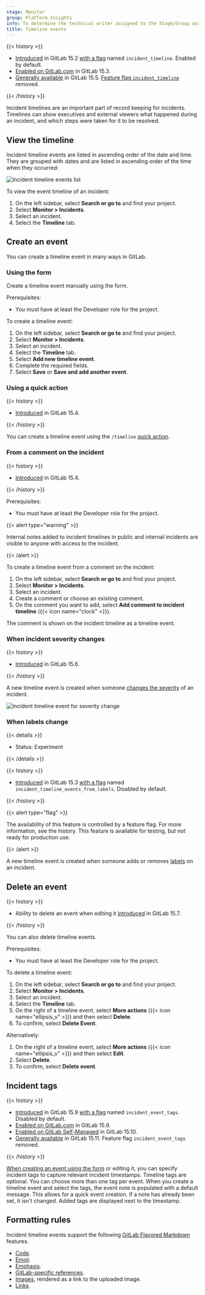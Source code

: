 ```yaml
---
stage: Monitor
group: Platform Insights
info: To determine the technical writer assigned to the Stage/Group associated with this page, see https://handbook.gitlab.com/handbook/product/ux/technical-writing/#assignments
title: Timeline events
---
```


{{< history >}}

- [Introduced](https://gitlab.com/gitlab-org/gitlab/-/issues/344059) in GitLab 15.2 [with a flag](../../administration/feature_flags.md) named `incident_timeline`. Enabled by default.
- [Enabled on GitLab.com](https://gitlab.com/gitlab-org/gitlab/-/issues/353426) in GitLab 15.3.
- [Generally available](https://gitlab.com/gitlab-org/gitlab/-/issues/353426) in GitLab 15.5. [Feature flag `incident_timeline`](https://gitlab.com/gitlab-org/gitlab/-/issues/343386) removed.

{{< /history >}}

Incident timelines are an important part of record keeping for incidents.
Timelines can show executives and external viewers what happened during an incident,
and which steps were taken for it to be resolved.

## View the timeline

Incident timeline events are listed in ascending order of the date and time.
They are grouped with dates and are listed in ascending order of the time when they occurred:

![Incident timeline events list](img/timeline_events_v15_1.png)

To view the event timeline of an incident:

1. On the left sidebar, select **Search or go to** and find your project.
1. Select **Monitor > Incidents**.
1. Select an incident.
1. Select the **Timeline** tab.

## Create an event

You can create a timeline event in many ways in GitLab.

### Using the form

Create a timeline event manually using the form.

Prerequisites:

- You must have at least the Developer role for the project.

To create a timeline event:

1. On the left sidebar, select **Search or go to** and find your project.
1. Select **Monitor > Incidents**.
1. Select an incident.
1. Select the **Timeline** tab.
1. Select **Add new timeline event**.
1. Complete the required fields.
1. Select **Save** or **Save and add another event**.

### Using a quick action

{{< history >}}

- [Introduced](https://gitlab.com/gitlab-org/gitlab/-/issues/368721) in GitLab 15.4.

{{< /history >}}

You can create a timeline event using the `/timeline` [quick action](../../user/project/quick_actions.md).

### From a comment on the incident

{{< history >}}

- [Introduced](https://gitlab.com/gitlab-org/gitlab/-/issues/344058) in GitLab 15.4.

{{< /history >}}

Prerequisites:

- You must have at least the Developer role for the project.

{{< alert type="warning" >}}

Internal notes added to incident timelines in public and internal
incidents are visible to anyone with access to the incident.

{{< /alert >}}

To create a timeline event from a comment on the incident:

1. On the left sidebar, select **Search or go to** and find your project.
1. Select **Monitor > Incidents**.
1. Select an incident.
1. Create a comment or choose an existing comment.
1. On the comment you want to add, select **Add comment to incident timeline** ({{< icon name="clock" >}}).

The comment is shown on the incident timeline as a timeline event.

### When incident severity changes

{{< history >}}

- [Introduced](https://gitlab.com/gitlab-org/gitlab/-/issues/375280) in GitLab 15.6.

{{< /history >}}

A new timeline event is created when someone [changes the severity](manage_incidents.md#change-severity)
of an incident.

![Incident timeline event for severity change](img/timeline_event_for_severity_change_v15_6.png)

### When labels change

{{< details >}}

- Status: Experiment

{{< /details >}}

{{< history >}}

- [Introduced](https://gitlab.com/gitlab-org/gitlab/-/issues/365489) in GitLab 15.3 [with a flag](../../administration/feature_flags.md) named `incident_timeline_events_from_labels`. Disabled by default.

{{< /history >}}

{{< alert type="flag" >}}

The availability of this feature is controlled by a feature flag.
For more information, see the history.
This feature is available for testing, but not ready for production use.

{{< /alert >}}

A new timeline event is created when someone adds or removes [labels](../../user/project/labels.md) on an incident.

## Delete an event

{{< history >}}

- Ability to delete an event when editing it [introduced](https://gitlab.com/gitlab-org/gitlab/-/issues/372265) in GitLab 15.7.

{{< /history >}}

You can also delete timeline events.

Prerequisites:

- You must have at least the Developer role for the project.

To delete a timeline event:

1. On the left sidebar, select **Search or go to** and find your project.
1. Select **Monitor > Incidents**.
1. Select an incident.
1. Select the **Timeline** tab.
1. On the right of a timeline event, select **More actions** ({{< icon name="ellipsis_v" >}}) and then select **Delete**.
1. To confirm, select **Delete Event**.

Alternatively:

1. On the right of a timeline event, select **More actions** ({{< icon name="ellipsis_v" >}}) and then select **Edit**.
1. Select **Delete**.
1. To confirm, select **Delete event**.

## Incident tags

{{< history >}}

- [Introduced](https://gitlab.com/groups/gitlab-org/-/epics/8741) in GitLab 15.9 [with a flag](../../administration/feature_flags.md) named `incident_event_tags`. Disabled by default.
- [Enabled on GitLab.com](https://gitlab.com/gitlab-org/gitlab/-/issues/387647) in GitLab 15.9.
- [Enabled on GitLab Self-Managed](https://gitlab.com/gitlab-org/gitlab/-/issues/387647) in GitLab 15.10.
- [Generally available](https://gitlab.com/gitlab-org/gitlab/-/issues/387647) in GitLab 15.11. Feature flag `incident_event_tags` removed.

{{< /history >}}

[When creating an event using the form](#using-the-form) or editing it,
you can specify incident tags to capture relevant incident timestamps.
Timeline tags are optional. You can choose more than one tag per event.
When you create a timeline event and select the tags, the event note
is populated with a default message.
This allows for a quick event creation. If a note has already been set, it isn't changed.
Added tags are displayed next to the timestamp.

## Formatting rules

Incident timeline events support the following [GitLab Flavored Markdown](../../user/markdown.md) features.

- [Code](../../user/markdown.md#code-spans-and-blocks).
- [Emoji](../../user/markdown.md#emoji).
- [Emphasis](../../user/markdown.md#emphasis).
- [GitLab-specific references](../../user/markdown.md#gitlab-specific-references).
- [Images](../../user/markdown.md#images), rendered as a link to the uploaded image.
- [Links](../../user/markdown.md#links).
